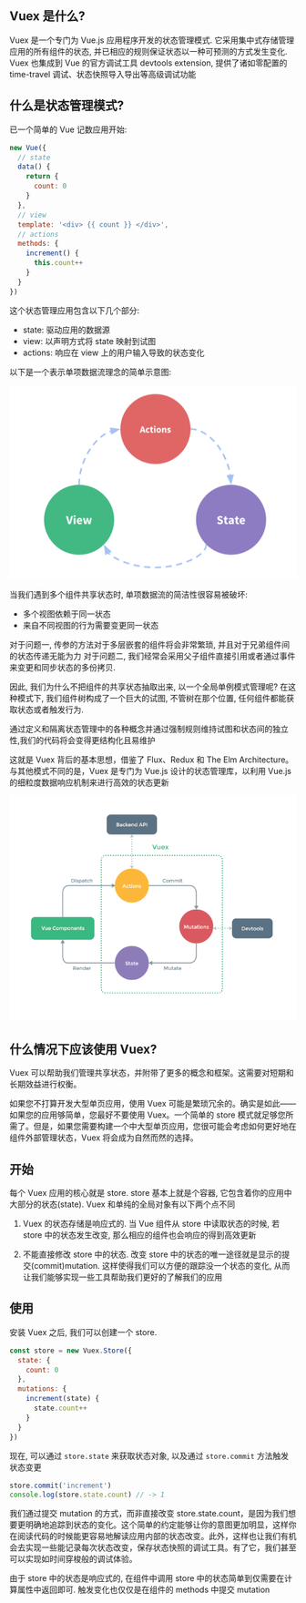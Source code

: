## Vuex 是什么?

Vuex 是一个专门为 Vue.js 应用程序开发的状态管理模式. 它采用集中式存储管理应用的所有组件的状态, 并已相应的规则保证状态以一种可预测的方式发生变化. Vuex 也集成到 Vue 的官方调试工具 devtools extension, 提供了诸如零配置的 time-travel 调试、状态快照导入导出等高级调试功能

## 什么是状态管理模式?

已一个简单的 Vue 记数应用开始:

```js
new Vue({
  // state
  data() {
    return {
      count: 0
    }
  },
  // view
  template: '<div> {{ count }} </div>',
  // actions
  methods: {
    increment() {
      this.count++
    }
  }
})
```

这个状态管理应用包含以下几个部分:

- state: 驱动应用的数据源
- view: 以声明方式将 state 映射到试图
- actions: 响应在 view 上的用户输入导致的状态变化

以下是一个表示单项数据流理念的简单示意图:

![flow](../../image/flow.png)

当我们遇到多个组件共享状态时, 单项数据流的简洁性很容易被破坏:

- 多个视图依赖于同一状态
- 来自不同视图的行为需要变更同一状态

对于问题一, 传参的方法对于多层嵌套的组件将会非常繁琐, 并且对于兄弟组件间的状态传递无能为力
对于问题二, 我们经常会采用父子组件直接引用或者通过事件来变更和同步状态的多份拷贝.

因此, 我们为什么不把组件的共享状态抽取出来, 以一个全局单例模式管理呢? 在这种模式下, 我们组件树构成了一个巨大的试图, 不管树在那个位置, 任何组件都能获取状态或者触发行为.

通过定义和隔离状态管理中的各种概念并通过强制规则维持试图和状态间的独立性,我们的代码将会变得更结构化且易维护

这就是 Vuex 背后的基本思想，借鉴了 Flux、Redux 和 The Elm Architecture。与其他模式不同的是，Vuex 是专门为 Vue.js 设计的状态管理库，以利用 Vue.js 的细粒度数据响应机制来进行高效的状态更新

![vuex](../../image/vuex.png)

## 什么情况下应该使用 Vuex?

Vuex 可以帮助我们管理共享状态，并附带了更多的概念和框架。这需要对短期和长期效益进行权衡。

如果您不打算开发大型单页应用，使用 Vuex 可能是繁琐冗余的。确实是如此——如果您的应用够简单，您最好不要使用 Vuex。一个简单的 store 模式就足够您所需了。但是，如果您需要构建一个中大型单页应用，您很可能会考虑如何更好地在组件外部管理状态，Vuex 将会成为自然而然的选择。

## 开始

每个 Vuex 应用的核心就是 store. store 基本上就是个容器, 它包含着你的应用中大部分的状态(state). Vuex 和单纯的全局对象有以下两个点不同

1. Vuex 的状态存储是响应式的. 当 Vue 组件从 store 中读取状态的时候, 若 store 中的状态发生改变, 那么相应的组件也会响应的得到高效更新

2. 不能直接修改 store 中的状态. 改变 store 中的状态的唯一途径就是显示的提交(commit)mutation. 这样使得我们可以方便的跟踪没一个状态的变化, 从而让我们能够实现一些工具帮助我们更好的了解我们的应用

## 使用

安装 Vuex 之后, 我们可以创建一个 store.

```js
const store = new Vuex.Store({
  state: {
    count: 0
  },
  mutations: {
    increment(state) {
      state.count++
    }
  }
})
```

现在, 可以通过 `store.state` 来获取状态对象, 以及通过 `store.commit` 方法触发状态变更

```js
store.commit('increment')
console.log(store.state.count) // -> 1
```

我们通过提交 mutation 的方式，而非直接改变 store.state.count，是因为我们想要更明确地追踪到状态的变化。这个简单的约定能够让你的意图更加明显，这样你在阅读代码的时候能更容易地解读应用内部的状态改变。此外，这样也让我们有机会去实现一些能记录每次状态改变，保存状态快照的调试工具。有了它，我们甚至可以实现如时间穿梭般的调试体验。

由于 store 中的状态是响应式的, 在组件中调用 store 中的状态简单到仅需要在计算属性中返回即可. 触发变化也仅仅是在组件的 methods 中提交 mutation
